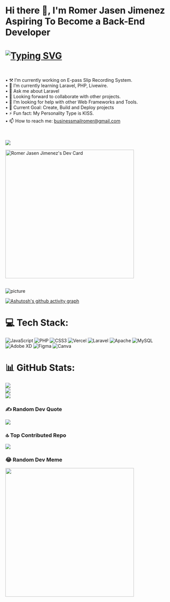 <div>
 <h1>Hi there 👋, I'm Romer Jasen Jimenez Aspiring To Become a Back-End Developer</h1>
 
</div>
<div>
 <h1>
  <a href="https://git.io/typing-svg"><img src="https://readme-typing-svg.herokuapp.com?font=Fira+Code&weight=700&size=22&duration=3000&pause=1000&color=F75579&random=false&width=435&lines=BS+Information+Technology+Student.;Laravel+%7C+Self-taught+Developer.;PHP+%7C+Node+JS+%7C+Blades." alt="Typing SVG" /></a>
 </h1>
</div>
<br>
  

  
• ⚒ I’m currently working on  E-pass Slip Recording System. <br>
• 🌱 I’m currently learning Laravel, PHP, Livewire. <br>
• 💬 Ask me about Laravel<br>
• 🤝 Looking forward to collaborate with other projects.<br>
• 🤔 I’m looking for help with other Web Frameworks and Tools.<br>
• 🎯 Current Goal: Create, Build and Deploy projects<br>
• ⚡ Fun fact: My Personality Type is KISS.<br>
• 📫 How to reach me: businessmailromer@gmail.com<br>

</div>
<br>

![](https://komarev.com/ghpvc/?username=devfastated&base=1690)

<div style="
  position: abosulte;
  float: right;
  top: -100px;
 ">
<a width="10px" height="50px" href="https://app.daily.dev/linuzen"><img src="https://api.daily.dev/devcards/04520767960c4dd7ade4a7d91d98bec1.png?r=fyt" width="400" alt="Romer Jasen Jimenez's Dev Card"/></a>
<div/>

<br>

![picture](https://raw.githubusercontent.com/saadeghi/saadeghi/master/dino.gif)

[![Ashutosh's github activity graph](https://github-readme-activity-graph.vercel.app/graph?username=devfastated&theme=dracula)](https://github.com/ashutosh00710/github-readme-activity-graph)

# 💻 Tech Stack:
 ![JavaScript](https://img.shields.io/badge/javascript-%23323330.svg?style=for-the-badge&logo=javascript&logoColor=%23F7DF1E) ![PHP](https://img.shields.io/badge/php-%23777BB4.svg?style=for-the-badge&logo=php&logoColor=white) ![CSS3](https://img.shields.io/badge/css3-%231572B6.svg?style=for-the-badge&logo=css3&logoColor=white) ![Vercel](https://img.shields.io/badge/vercel-%23000000.svg?style=for-the-badge&logo=vercel&logoColor=white) ![Laravel](https://img.shields.io/badge/laravel-%23FF2D20.svg?style=for-the-badge&logo=laravel&logoColor=white) ![Apache](https://img.shields.io/badge/apache-%23D42029.svg?style=for-the-badge&logo=apache&logoColor=white) ![MySQL](https://img.shields.io/badge/mysql-%2300000f.svg?style=for-the-badge&logo=mysql&logoColor=white) ![Adobe XD](https://img.shields.io/badge/Adobe%20XD-470137?style=for-the-badge&logo=Adobe%20XD&logoColor=#FF61F6) ![Figma](https://img.shields.io/badge/figma-%23F24E1E.svg?style=for-the-badge&logo=figma&logoColor=white) ![Canva](https://img.shields.io/badge/Canva-%2300C4CC.svg?style=for-the-badge&logo=Canva&logoColor=white)

 
# 📊 GitHub Stats:
![](https://github-readme-stats.vercel.app/api?username=devfastated&theme=tokyonight&hide_border=false&include_all_commits=true&count_private=true)<br/>
![](https://github-readme-streak-stats.herokuapp.com/?user=devfastated&theme=tokyonight&hide_border=false)<br/>
![](https://github-readme-stats.vercel.app/api/top-langs/?username=devfastated&theme=tokyonight&hide_border=false&include_all_commits=true&count_private=true&layout=compact)

### ✍️ Random Dev Quote
![](https://quotes-github-readme.vercel.app/api?type=horizontal&theme=radical)

### 🔝 Top Contributed Repo
![](https://github-contributor-stats.vercel.app/api?username=devfastated&limit=5&theme=dark&combine_all_yearly_contributions=true)

### 😂 Random Dev Meme
<img src='https://randommeme-five.vercel.app/' style="height: 400px;"/>


